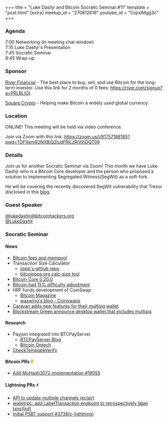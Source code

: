 +++
title = "Luke Dashjr and Bitcoin Socratic Seminar #11"
template = "post.html"
[extra]
meetup_id = "270812619"
youtube_id = "CojixIMgg3c"
+++

### Agenda  

7:00 Networking (in meeting chat window)  
7:15 Luke Dashjr's Presentation  
7:45 Socratic Seminar  
8:45 Wrap-up  

### Sponsor  

[River Financial](https://river.com/) - The best place to buy, sell, and use Bitcoin for the long-term investor. Use this link for 2 months of 0 fees: <https://river.com/signup?a=PRLBLIOI>.

[Square Crypto](https://twitter.com/sqcrypto) - Helping make Bitcoin a widely used global currency.

 ### Location  

ONLINE! This meeting will be held via video conference. 

Join via Zoom with this link: <https://zoom.us/j/91757188185?pwd=TDFXem92NXBjQ2ludFRlLzRiVlhDQT09>

### Details  

Join us for another Socratic Seminar via Zoom! This month we have Luke Dashjr who is a Bitcoin Core developer 
and the person who proposed a solution to implementing Segregated Witness(SegWit) as a soft-fork.

He will be covering the recently discovered SegWit vulnerability that Trezor disclosed in this 
[blog](https://blog.trezor.io/latest-firmware-updates-correct-possible-segwit-transaction-vulnerability-266df0d2860?gi=e8ea173e54c8).

### Guest Speaker  

[@lukedashjr@bitcoinhackers.org](https://bitcoinhackers.org/web/accounts/4232)   
[@LukeDashjr](https://twitter.com/LukeDashjr)

### Socratic Seminar  


#### News  

   - [Bitcoin fees and mempool](https://twitter.com/ziggamon/status/1264233417362878466?s=20)  
   - Transaction Size Calculator
      - [jlopp's github repo](https://jlopp.github.io/bitcoin-transaction-size-calculator/)  
      - [bitcoinops.org calc-size tool](https://bitcoinops.org/en/tools/calc-size/)
   - [Bitcoin Core 0.20.0](https://bitcoin.org/en/release/v0.20.0)  
   - [Bitcoin had 15% difficulty adjustment](https://twitter.com/BitcoinMagazine/status/1272939911558070274?s=20)  
   - HRF funds development of CoinSwap  
      - [Bitcoin Magazine](https://bitcoinmagazine.com/articles/the-human-rights-foundation-is-now-funding-bitcoin-privacy-development-starting-with-coinswap)  
      - [waxwing's blog - Coinswaps](https://joinmarket.me/blog/blog/coinswaps/)  
   - [Caravan adds new features for their multisig wallet](https://unchained-capital.com/blog/gearing-up-the-caravan/)  
   - [Blockstream Green announce desktop wallet that includes multisig](https://blockstream.com/2020/05/21/en-blockstream-green-now-on-desktop/)  

#### Research  

   - Payjoin integrated into BTCPayServer  
      - [BTCPayServer Blog](https://blog.btcpayserver.org/btcpay-server-1-0-4-0/)  
      - [Bitcoin Optech](https://bitcoinops.org/en/topics/payjoin/)  
   - [CheckTemplateVerify](https://github.com/bitcoin/bips/blob/master/bip-0119.mediawiki#Motivation)  

#### Bitcoin PRs <font color="#FF9900">₿</font>  

   - [Add MuHash3072 implementation #19055](https://github.com/bitcoin/bitcoin/pull/19055)  

#### Lightning PRs ⚡ 

   - [API to update multiple channels (eclair)](https://github.com/ACINQ/eclair/pull/1440)  
   - [walletrpc: add LabelTransaction endpoint to retrospectively label txns(lnd)](https://bitcoinops.us18.list-manage.com/track/click?u=70c3f85e5d13ffec674f30af8&id=5a08934762&e=4e49e30bc5)
   - [Initial PSBT support #3738(c-lightning)](https://github.com/ElementsProject/lightning/pull/3738)  
